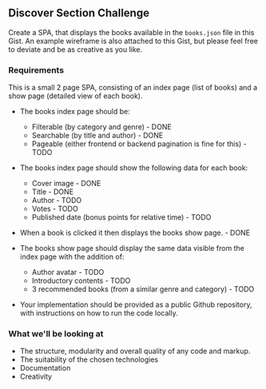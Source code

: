 ## Discover Section Challenge

Create a SPA, that displays the books available in the `books.json` file in this Gist.
An example wireframe is also attached to this Gist, but please feel free to deviate and be as creative as you like.

### Requirements

This is a small 2 page SPA, consisting of an index page (list of books) and a show page (detailed view of each book).

* The books index page should be:

    - Filterable (by category and genre) - DONE
    - Searchable (by title and author) - DONE
    - Pageable (either frontend or backend pagination is fine for this) - TODO

* The books index page should show the following data for each book:

    - Cover image - DONE
    - Title - DONE
    - Author - TODO
    - Votes - TODO
    - Published date (bonus points for relative time) - TODO

* When a book is clicked it then displays the books show page. - DONE

* The books show page should display the same data visible from the index page with the addition of:

    - Author avatar - TODO
    - Introductory contents - TODO
    - 3 recommended books (from a similar genre and category) - TODO

* Your implementation should be provided as a public Github repository, with instructions on how to run the code locally.

### What we'll be looking at

* The structure, modularity and overall quality of any code and markup.
* The suitability of the chosen technologies
* Documentation
* Creativity